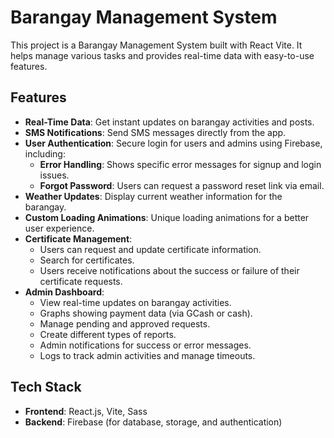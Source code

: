 # Barangay Management System

This project is a Barangay Management System built with React Vite. It helps manage various tasks and provides real-time data with easy-to-use features.

## Features

- **Real-Time Data**: Get instant updates on barangay activities and posts.
- **SMS Notifications**: Send SMS messages directly from the app.
- **User Authentication**: Secure login for users and admins using Firebase, including:
  - **Error Handling**: Shows specific error messages for signup and login issues.
  - **Forgot Password**: Users can request a password reset link via email.
- **Weather Updates**: Display current weather information for the barangay.
- **Custom Loading Animations**: Unique loading animations for a better user experience.
- **Certificate Management**:
  - Users can request and update certificate information.
  - Search for certificates.
  - Users receive notifications about the success or failure of their certificate requests.
- **Admin Dashboard**:
  - View real-time updates on barangay activities.
  - Graphs showing payment data (via GCash or cash).
  - Manage pending and approved requests.
  - Create different types of reports.
  - Admin notifications for success or error messages.
  - Logs to track admin activities and manage timeouts.

## Tech Stack

- **Frontend**: React.js, Vite, Sass
- **Backend**: Firebase (for database, storage, and authentication)
